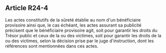 Article R24-4
----
Les actes constitutifs de la sûreté établie au nom d'un bénéficiaire provisoire
ainsi que, le cas échéant, les actes assurant sa publicité précisent que le
bénéficiaire provisoire agit, soit pour garantir les droits du Trésor public et
ceux de la ou des victimes, soit pour garantir les droits de la ou des victimes,
selon la décision prise par le juge d'instruction, dont les références sont
mentionnées dans ces actes.

